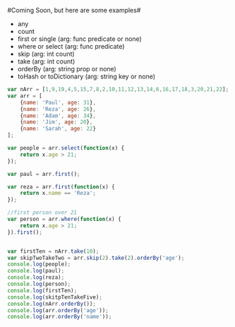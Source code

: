 #Coming Soon, but here are some examples#

- any
- count
- first or single (arg: func predicate or none)
- where or select (arg: func predicate)
- skip (arg: int count)
- take (arg: int count)
- orderBy (arg: string prop or none)
- toHash or toDictionary (arg: string key or none)

```javascript
var nArr = [1,9,19,4,5,15,7,8,2,10,11,12,13,14,6,16,17,18,3,20,21,22];    
var arr = [
    {name: 'Paul', age: 31},
    {name: 'Reza', age: 26},
    {name: 'Adam', age: 34},
    {name: 'Jim', age: 20},
    {name: 'Sarah', age: 22}
];

var people = arr.select(function(x) {
    return x.age > 21;
});

var paul = arr.first();

var reza = arr.first(function(x) {
    return x.name == 'Reza';
});

//first person over 21
var person = arr.where(function(x) {
    return x.age > 21;
}).first();


var firstTen = nArr.take(10);
var skipTwoTakeTwo = arr.skip(2).take(2).orderBy('age');
console.log(people);
console.log(paul);
console.log(reza);
console.log(person);
console.log(firstTen);
console.log(skitpTenTakeFive);
console.log(nArr.orderBy());
console.log(arr.orderBy('age'));
console.log(arr.orderBy('name'));